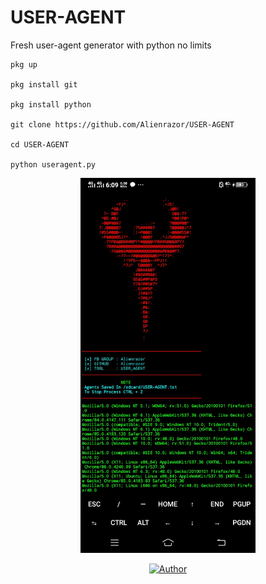 # USER-AGENT
Fresh user-agent generator with python no limits


```
pkg up

pkg install git

pkg install python

git clone https://github.com/Alienrazor/USER-AGENT

cd USER-AGENT

python useragent.py
```






<p align="center">

<img src='https://github.com/Alienrazor/SS/blob/main/Screenshot_20230121_180957.jpg' style="height:600px;width:280px;" >

<p align="center">
<a href="https://github.com/Alienrazor"><img title="Author" src="https://img.shields.io/badge/Author-Alienrazor-red.svg?style=for-the-badge&logo=github"></a>
